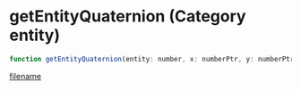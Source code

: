 # getEntityQuaternion (Category entity)

```js
function getEntityQuaternion(entity: number, x: numberPtr, y: numberPtr, z: numberPtr, w: numberPtr): Array
```

[filename](getEntityQuaternion_m.md ':include')
